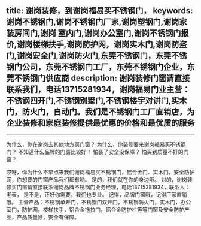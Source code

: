 title: 谢岗装修，到谢岗福易买不锈钢门，
keywords: 谢岗不锈钢门,谢岗不锈钢门厂家,谢岗塑钢门,谢岗家装房间门,谢岗 室内门,谢岗办公室门,谢岗不锈钢门报价,谢岗楼梯扶手,谢岗防护网，谢岗实木门,谢岗防盗门,谢岗安全门,谢岗防火门,东莞不锈钢门，东莞不锈钢门公司，东莞不锈钢门工厂，东莞不锈钢门企业，东莞不锈钢门供应商
description: 谢岗装修门窗请直接联系我们，电话13715281934，谢岗福易门业主营：不锈钢四开门,不锈钢别墅门,不锈钢楼宇对讲门,实木门，防火门，自动门。我们是不锈钢门工厂直销店，为企业装修和家庭装修提供最优惠的价格和最优质的服务
---
---
为什么，你在谢岗去其他地方买门窗？
为什么，你装修要来谢岗福易买不锈钢门？
不知道什么品牌的门窗比较好？
怕装了安全没保障？
怕买到质量不好的门窗？


哎呀，你为什么不早点来我们谢岗福易买不锈钢门，铝合金门、实木门，安全防护网，你想要的门窗产品我们都有哟。
是的，我们就在你的身边哦。
对的，谢岗装修买门窗请直接联系谢岗品牌不锈钢门业务经理，电话13715281934，联系人：老表，
是不是，正好你需要，我们也专业。
记得，品牌门窗哦，记得厂家直销哦。
主营产品：不锈钢单开门，不锈钢门双开门，不锈钢防火门，实木门，办公室门，防护网，楼梯扶手，铝合金拖拉门，铝合金防护栏等等门窗及安全防护产品，产品质量好，安全有保障。
